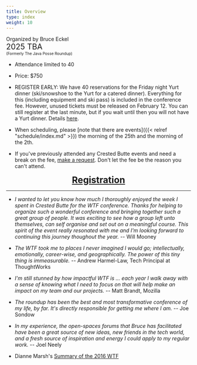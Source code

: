 ```yaml
---
title: Overview
type: index
weight: 10
---
```


Organized by Bruce Eckel<br/>
<span style="font-size:150%">2025 TBA</span>
<span style="font-size:75%"><br/>(Formerly The Java Posse Roundup)</span>

- Attendance limited to 40

- Price: $750

- REGISTER EARLY: We have 40 reservations for the Friday night Yurt dinner
  (ski/snowshoe to the Yurt for a catered dinner). Everything for this (including equipment and ski pass) is included in the conference fee.
  However, unused tickets must be released on February 12.
  You can still register at the last minute, but if you wait until then you
  will not have a Yurt dinner.
  Details [here](https://cbnordic.org/things-to-do/magic-meadows-yurt/yurt-dinners/).

- When scheduling, please [note that there are events]({{< relref
"schedule/index.md" >}}) the morning of the 25th and the morning of the 2th.

- If you've previously attended any Crested Butte events and need a
break on the fee, <a href="/contact">make a
request</a>. Don't let the fee be the reason you can't attend.

<div style="text-align:center;font-size:175%;font-weight:bold">
<a href = "/registration">Registration</a>
</div>

***

- *I wanted to let you know how much I thoroughly enjoyed the week I spent in Crested Butte for the WTF conference. Thanks for helping to organize such a wonderful conference and bringing together such a great group of people. It was exciting to see how a group left unto themselves, can self organise and set out on a meaningful course. This spirit of the event really resonated with me and I'm looking forward to continuing this journey thoughout the year.* -- Will Mooney

- *The WTF took me to places I never imagined I would go; intellectually, emotionally, career-wise, and geographically. The power of this tiny thing is immeasurable.* -- Andrew Harmel-Law, Tech Principal at ThoughtWorks

- *I'm still stunned by how impactful WTF is ... each year I walk away with a sense of knowing what I need to focus on that will help make an impact on my team and our projects.* -- Matt Brandt, Mozilla

- *The roundup has been the best and most transformative conference of my life, by far. It's directly responsible for getting me where I am.* -- Joe Sondow

- *In my experience, the open-spaces forums that Bruce has facilitated have been a great source of new ideas, new friends in the tech world, and a fresh source of inspiration and energy I could apply to my regular work.* -- Joel Neely

- Dianne Marsh's [Summary of the 2016 WTF](http://diannemarsh.com/conference-summary-winter-tech-forum-2016/)
